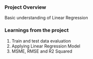 ### Project Overview

 Basic understanding of Linear Regression


### Learnings from the project

 1. Train and test data evaluation
2. Applying Linear Regression Model
3. MSME, RMSE and R2 Squared





